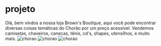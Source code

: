 # projeto
Olá, bem vindos a nossa loja Brown's Boutique, aqui você pode encontrar diversas coisas temáticas do Chorão por um preço acessível.
Vendemos camisetas, chaveiros, canecas, tênis, cd's, shapes, utensílhos, e muito mais. 
![chorao](https://github.com/user-attachments/assets/a8e91686-cfeb-408b-9035-249769d1db0d)
![chorao](https://github.com/user-attachments/assets/ce520ad0-9e67-4dcf-8d27-9a63a824b914)
![chorao](https://github.com/user-attachments/assets/be89067a-6425-4825-9244-ad8bc1568585)
